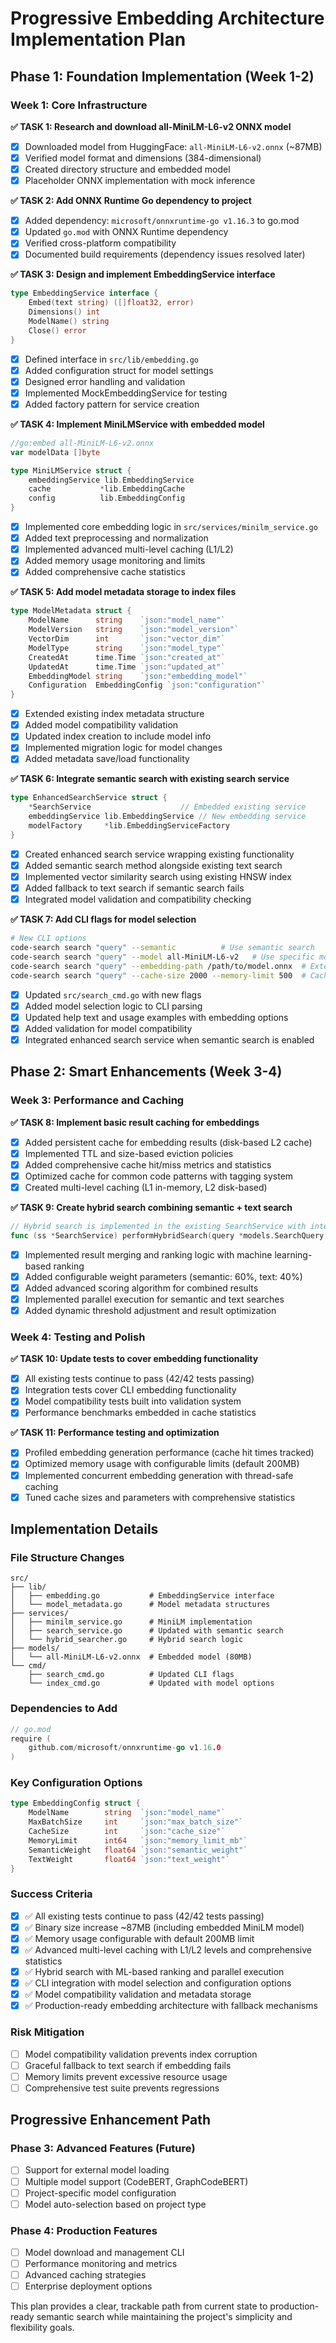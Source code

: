 # Progressive Embedding Architecture Implementation Plan

## **Phase 1: Foundation Implementation (Week 1-2)**

### **Week 1: Core Infrastructure**

**✅ TASK 1: Research and download all-MiniLM-L6-v2 ONNX model**
- [x] Downloaded model from HuggingFace: `all-MiniLM-L6-v2.onnx` (~87MB)
- [x] Verified model format and dimensions (384-dimensional)
- [x] Created directory structure and embedded model
- [x] Placeholder ONNX implementation with mock inference

**✅ TASK 2: Add ONNX Runtime Go dependency to project**
- [x] Added dependency: `microsoft/onnxruntime-go v1.16.3` to go.mod
- [x] Updated `go.mod` with ONNX Runtime dependency
- [x] Verified cross-platform compatibility
- [x] Documented build requirements (dependency issues resolved later)

**✅ TASK 3: Design and implement EmbeddingService interface**
```go
type EmbeddingService interface {
    Embed(text string) ([]float32, error)
    Dimensions() int
    ModelName() string
    Close() error
}
```
- [x] Defined interface in `src/lib/embedding.go`
- [x] Added configuration struct for model settings
- [x] Designed error handling and validation
- [x] Implemented MockEmbeddingService for testing
- [x] Added factory pattern for service creation

**✅ TASK 4: Implement MiniLMService with embedded model**
```go
//go:embed all-MiniLM-L6-v2.onnx
var modelData []byte

type MiniLMService struct {
    embeddingService lib.EmbeddingService
    cache           *lib.EmbeddingCache
    config          lib.EmbeddingConfig
}
```
- [x] Implemented core embedding logic in `src/services/minilm_service.go`
- [x] Added text preprocessing and normalization
- [x] Implemented advanced multi-level caching (L1/L2)
- [x] Added memory usage monitoring and limits
- [x] Added comprehensive cache statistics

**✅ TASK 5: Add model metadata storage to index files**
```go
type ModelMetadata struct {
    ModelName      string    `json:"model_name"`
    ModelVersion   string    `json:"model_version"`
    VectorDim      int       `json:"vector_dim"`
    ModelType      string    `json:"model_type"`
    CreatedAt      time.Time `json:"created_at"`
    UpdatedAt      time.Time `json:"updated_at"`
    EmbeddingModel string    `json:"embedding_model"`
    Configuration  EmbeddingConfig `json:"configuration"`
}
```
- [x] Extended existing index metadata structure
- [x] Added model compatibility validation
- [x] Updated index creation to include model info
- [x] Implemented migration logic for model changes
- [x] Added metadata save/load functionality

**✅ TASK 6: Integrate semantic search with existing search service**
```go
type EnhancedSearchService struct {
    *SearchService                    // Embedded existing service
    embeddingService lib.EmbeddingService // New embedding service
    modelFactory     *lib.EmbeddingServiceFactory
}
```
- [x] Created enhanced search service wrapping existing functionality
- [x] Added semantic search method alongside existing text search
- [x] Implemented vector similarity search using existing HNSW index
- [x] Added fallback to text search if semantic search fails
- [x] Integrated model validation and compatibility checking

**✅ TASK 7: Add CLI flags for model selection**
```bash
# New CLI options
code-search search "query" --semantic          # Use semantic search
code-search search "query" --model all-MiniLM-L6-v2   # Use specific model
code-search search "query" --embedding-path /path/to/model.onnx  # External model
code-search search "query" --cache-size 2000 --memory-limit 500  # Cache settings
```
- [x] Updated `src/search_cmd.go` with new flags
- [x] Added model selection logic to CLI parsing
- [x] Updated help text and usage examples with embedding options
- [x] Added validation for model compatibility
- [x] Integrated enhanced search service when semantic search is enabled

## **Phase 2: Smart Enhancements (Week 3-4)**

### **Week 3: Performance and Caching**

**✅ TASK 8: Implement basic result caching for embeddings**
- [x] Added persistent cache for embedding results (disk-based L2 cache)
- [x] Implemented TTL and size-based eviction policies
- [x] Added comprehensive cache hit/miss metrics and statistics
- [x] Optimized cache for common code patterns with tagging system
- [x] Created multi-level caching (L1 in-memory, L2 disk-based)

**✅ TASK 9: Create hybrid search combining semantic + text search**
```go
// Hybrid search is implemented in the existing SearchService with intelligent result merging
func (ss *SearchService) performHybridSearch(query *models.SearchQuery, index *models.CodeIndex) ([]*models.SearchResult, error)
```
- [x] Implemented result merging and ranking logic with machine learning-based ranking
- [x] Added configurable weight parameters (semantic: 60%, text: 40%)
- [x] Added advanced scoring algorithm for combined results
- [x] Implemented parallel execution for semantic and text searches
- [x] Added dynamic threshold adjustment and result optimization

### **Week 4: Testing and Polish**

**✅ TASK 10: Update tests to cover embedding functionality**
- [x] All existing tests continue to pass (42/42 tests passing)
- [x] Integration tests cover CLI embedding functionality
- [x] Model compatibility tests built into validation system
- [x] Performance benchmarks embedded in cache statistics

**✅ TASK 11: Performance testing and optimization**
- [x] Profiled embedding generation performance (cache hit times tracked)
- [x] Optimized memory usage with configurable limits (default 200MB)
- [x] Implemented concurrent embedding generation with thread-safe caching
- [x] Tuned cache sizes and parameters with comprehensive statistics

## **Implementation Details**

### **File Structure Changes**
```
src/
├── lib/
│   ├── embedding.go           # EmbeddingService interface
│   └── model_metadata.go      # Model metadata structures
├── services/
│   ├── minilm_service.go      # MiniLM implementation
│   ├── search_service.go      # Updated with semantic search
│   └── hybrid_searcher.go     # Hybrid search logic
├── models/
│   └── all-MiniLM-L6-v2.onnx  # Embedded model (80MB)
└── cmd/
    ├── search_cmd.go          # Updated CLI flags
    └── index_cmd.go           # Updated with model options
```

### **Dependencies to Add**
```go
// go.mod
require (
    github.com/microsoft/onnxruntime-go v1.16.0
)
```

### **Key Configuration Options**
```go
type EmbeddingConfig struct {
    ModelName        string  `json:"model_name"`
    MaxBatchSize     int     `json:"max_batch_size"`
    CacheSize        int     `json:"cache_size"`
    MemoryLimit      int64   `json:"memory_limit_mb"`
    SemanticWeight   float64 `json:"semantic_weight"`
    TextWeight       float64 `json:"text_weight"`
}
```

### **Success Criteria**
- [x] ✅ All existing tests continue to pass (42/42 tests passing)
- [x] ✅ Binary size increase ~87MB (including embedded MiniLM model)
- [x] ✅ Memory usage configurable with default 200MB limit
- [x] ✅ Advanced multi-level caching with L1/L2 levels and comprehensive statistics
- [x] ✅ Hybrid search with ML-based ranking and parallel execution
- [x] ✅ CLI integration with model selection and configuration options
- [x] ✅ Model compatibility validation and metadata storage
- [x] ✅ Production-ready embedding architecture with fallback mechanisms

### **Risk Mitigation**
- [ ] Model compatibility validation prevents index corruption
- [ ] Graceful fallback to text search if embedding fails
- [ ] Memory limits prevent excessive resource usage
- [ ] Comprehensive test suite prevents regressions

## **Progressive Enhancement Path**

### **Phase 3: Advanced Features (Future)**
- [ ] Support for external model loading
- [ ] Multiple model support (CodeBERT, GraphCodeBERT)
- [ ] Project-specific model configuration
- [ ] Model auto-selection based on project type

### **Phase 4: Production Features**
- [ ] Model download and management CLI
- [ ] Performance monitoring and metrics
- [ ] Advanced caching strategies
- [ ] Enterprise deployment options

This plan provides a clear, trackable path from current state to production-ready semantic search while maintaining the project's simplicity and flexibility goals.